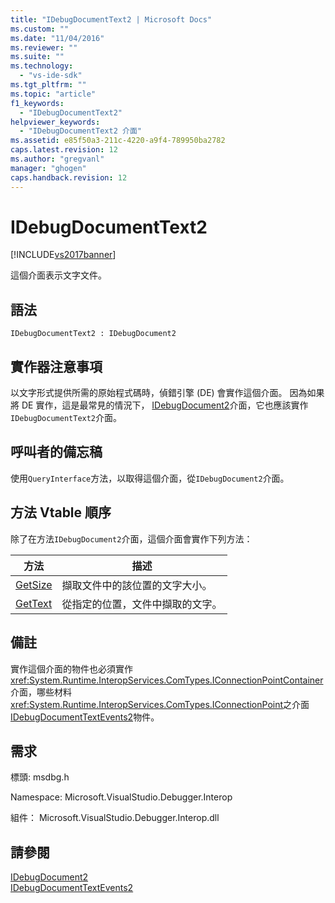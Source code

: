 ```yaml
---
title: "IDebugDocumentText2 | Microsoft Docs"
ms.custom: ""
ms.date: "11/04/2016"
ms.reviewer: ""
ms.suite: ""
ms.technology: 
  - "vs-ide-sdk"
ms.tgt_pltfrm: ""
ms.topic: "article"
f1_keywords: 
  - "IDebugDocumentText2"
helpviewer_keywords: 
  - "IDebugDocumentText2 介面"
ms.assetid: e85f50a3-211c-4220-a9f4-789950ba2782
caps.latest.revision: 12
ms.author: "gregvanl"
manager: "ghogen"
caps.handback.revision: 12
---
```

# IDebugDocumentText2
[!INCLUDE[vs2017banner](../../../code-quality/includes/vs2017banner.md)]

這個介面表示文字文件。  
  
## 語法  
  
```  
IDebugDocumentText2 : IDebugDocument2  
```  
  
## 實作器注意事項  
 以文字形式提供所需的原始程式碼時，偵錯引擎 \(DE\) 會實作這個介面。  因為如果將 DE 實作，這是最常見的情況下， [IDebugDocument2](../../../extensibility/debugger/reference/idebugdocument2.md)介面，它也應該實作`IDebugDocumentText2`介面。  
  
## 呼叫者的備忘稿  
 使用`QueryInterface`方法，以取得這個介面，從`IDebugDocument2`介面。  
  
## 方法 Vtable 順序  
 除了在方法`IDebugDocument2`介面，這個介面會實作下列方法：  
  
|方法|描述|  
|--------|--------|  
|[GetSize](../../../extensibility/debugger/reference/idebugdocumenttext2-getsize.md)|擷取文件中的該位置的文字大小。|  
|[GetText](../../../extensibility/debugger/reference/idebugdocumenttext2-gettext.md)|從指定的位置，文件中擷取的文字。|  
  
## 備註  
 實作這個介面的物件也必須實作<xref:System.Runtime.InteropServices.ComTypes.IConnectionPointContainer>介面，哪些材料<xref:System.Runtime.InteropServices.ComTypes.IConnectionPoint>之介面[IDebugDocumentTextEvents2](../../../extensibility/debugger/reference/idebugdocumenttextevents2.md)物件。  
  
## 需求  
 標頭: msdbg.h  
  
 Namespace: Microsoft.VisualStudio.Debugger.Interop  
  
 組件： Microsoft.VisualStudio.Debugger.Interop.dll  
  
## 請參閱  
 [IDebugDocument2](../../../extensibility/debugger/reference/idebugdocument2.md)   
 [IDebugDocumentTextEvents2](../../../extensibility/debugger/reference/idebugdocumenttextevents2.md)